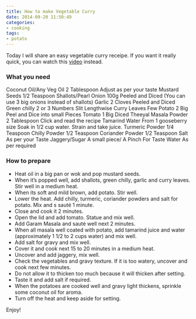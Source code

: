```yaml
---
title: How to make Vegetable Curry
date: 2014-09-20 11:50:49
categories:
- cooking
tags:
- potato
---
```

Today I will share an easy vegetable curry receipe. If you want it really quick, you can watch this [video](https://www.youtube.com/watch?v=OJO55d-U1us#t=1m06s.) instead.
<!-- more -->
### What you need

Coconut Oil/Any Veg Oil	2 Tablespoon	Adjust as per your taste
Mustard Seeds	1/2 Teaspoon
Shallots/Pearl Onion	100g	Peeled and Diced (You can use 3 big onions instead of shallots)
Garlic	2 Cloves	Peeled and Diced
Green chilly	2 or 3 Numbers	Slit Lengthwise
Curry Leaves	Few
Potato	2 Big	Peel and Dice into small Pieces
Tomato	1 Big	Diced
Theeyal Masala Powder	2 Tablespoon	 Click and read the recipe
Tamarind Water	From 1 gooseberry size	Soak in 1/2 cup water. Strain and take juice.
Turmeric Powder	1/4 Teaspoon
Chilly Powder	1/2 Teaspoon
Coriander Powder	1/2 Teaspoon
Salt	As per your Taste
Jaggery/Sugar	A small piece/ A Pinch	For Taste
Water	As per required

### How to prepare
- Heat oil in a big pan or wok and pop mustard seeds.
- When it’s popped well, add shallots, green chilly, garlic and curry leaves. Stir well in a medium heat.
- When its soft and mild brown, add potato. Stir well.
- Lower the heat. Add chilly, turmeric, coriander powders and salt for potato. Mix and s sauté 1 minute.
- Close and cook it 2 minutes.
- Open the lid and add tomato. Statue and mix well.
- Add Garam Masala and sauté well next 2 minutes.
- When all masala well coated with potato, add tamarind juice and water (approximately 1 1/2 to 2 cups water) and mix well.
- Add salt for gravy and mix well.
- Cover it and cook next 15 to 20 minutes in a medium heat.
- Uncover and add jaggery, mix well.
- Check the vegetables and gravy texture. If it is too watery, uncover and cook next few minutes.
- Do not allow it to thicken too much because it will thicken after setting.
- Taste it and add salt if required.
- When the potatoes are cooked well and gravy light thickens, sprinkle some coconut oil for aroma.
- Turn off the heat and keep aside for setting.

Enjoy!
